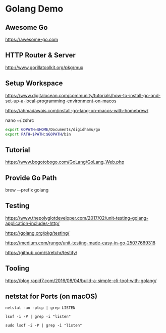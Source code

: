 # Golang Demo

## Awesome Go
https://awesome-go.com

## HTTP Router & Server
http://www.gorillatoolkit.org/pkg/mux

## Setup Workspace
https://www.digitalocean.com/community/tutorials/how-to-install-go-and-set-up-a-local-programming-environment-on-macos

https://ahmadawais.com/install-go-lang-on-macos-with-homebrew/

nano ~/.zshrc
```zsh
export GOPATH=$HOME/Documents/digidhamu/go
export PATH=$PATH:$GOPATH/bin
```

## Tutorial
https://www.bogotobogo.com/GoLang/GoLang_Web.php

## Provide Go Path
brew --prefix golang

## Testing
https://www.thepolyglotdeveloper.com/2017/02/unit-testing-golang-application-includes-http/

https://golang.org/pkg/testing/

https://medium.com/rungo/unit-testing-made-easy-in-go-25077669318

https://github.com/stretchr/testify/

## Tooling
https://blog.rapid7.com/2016/08/04/build-a-simple-cli-tool-with-golang/


##  netstat for Ports (on macOS)
`netstat -an -ptcp | grep LISTEN`

`lsof -i -P | grep -i "listen"`

`sudo lsof -i -P | grep -i "listen"`
